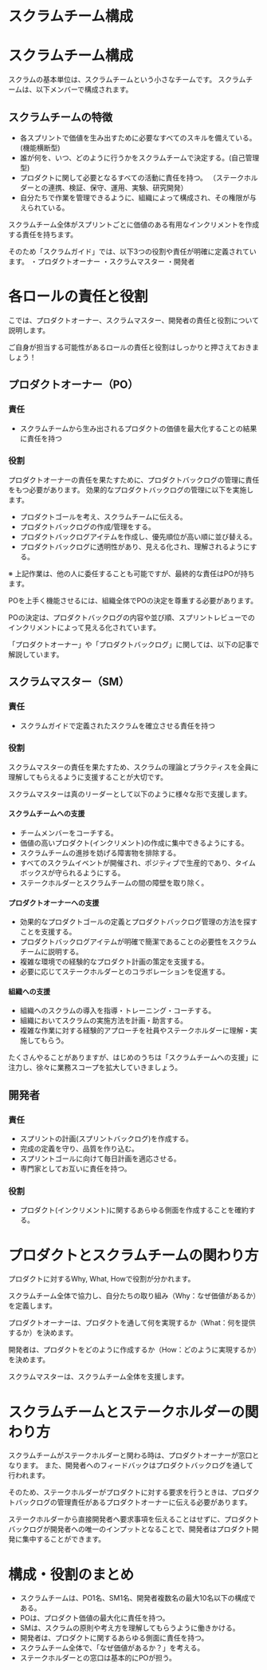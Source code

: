 スクラムチーム構成
=====

# スクラムチーム構成

スクラムの基本単位は、スクラムチームという小さなチームです。
スクラムチームは、以下メンバーで構成されます。

## スクラムチームの特徴

* 各スプリントで価値を生み出すために必要なすべてのスキルを備えている。(機能横断型)
* 誰が何を、いつ、どのように行うかをスクラムチームで決定する。(自己管理型)
* プロダクトに関して必要となるすべての活動に責任を持つ。 （ステークホルダーとの連携、検証、保守、運用、実験、研究開発）
* 自分たちで作業を管理できるように、組織によって構成され、その権限が与えられている。

スクラムチーム全体がスプリントごとに価値のある有用なインクリメントを作成する責任を持ちます。

そのため「スクラムガイド」では、以下3つの役割や責任が明確に定義されています。
・プロダクトオーナー
・スクラムマスター
・開発者

# 各ロールの責任と役割

こでは、プロダクトオーナー、スクラムマスター、開発者の責任と役割について説明します。

ご自身が担当する可能性があるロールの責任と役割はしっかりと押さえておきましょう！

## プロダクトオーナー（PO）

### 責任

* スクラムチームから生み出されるプロダクトの価値を最大化することの結果に責任を持つ

### 役割

プロダクトオーナーの責任を果たすために、プロダクトバックログの管理に責任をもつ必要があります。
効果的なプロダクトバックログの管理に以下を実施します。

* プロダクトゴールを考え、スクラムチームに伝える。
* プロダクトバックログの作成/管理をする。
* プロダクトバックログアイテムを作成し、優先順位が高い順に並び替える。
* プロダクトバックログに透明性があり、見える化され、理解されるようにする。

※ 上記作業は、他の人に委任することも可能ですが、最終的な責任はPOが持ちます。

POを上手く機能させるには、組織全体でPOの決定を尊重する必要があります。

POの決定は、プロダクトバックログの内容や並び順、スプリントレビューでのインクリメントによって見える化されています。

「プロダクトオーナー」や「プロダクトバックログ」に関しては、以下の記事で解説しています。

## スクラムマスター（SM）

### 責任

* スクラムガイドで定義されたスクラムを確立させる責任を持つ

### 役割

スクラムマスターの責任を果たすため、スクラムの理論とプラクティスを全員に理解してもらえるように支援することが大切です。

スクラムマスターは真のリーダーとして以下のように様々な形で支援します。

#### スクラムチームへの支援

* チームメンバーをコーチする。
* 価値の高いプロダクト(インクリメント)の作成に集中できるようにする。
* スクラムチームの進捗を妨げる障害物を排除する。
* すべてのスクラムイベントが開催され、ポジティブで生産的であり、タイムボックスが守られるようにする。
* ステークホルダーとスクラムチームの間の障壁を取り除く。

#### プロダクトオーナーへの支援

* 効果的なプロダクトゴールの定義とプロダクトバックログ管理の方法を探すことを支援する。
* プロダクトバックログアイテムが明確で簡潔であることの必要性をスクラムチームに説明する。
* 複雑な環境での経験的なプロダクト計画の策定を支援する。
* 必要に応じてステークホルダーとのコラボレーションを促進する。

#### 組織への支援

* 組織へのスクラムの導入を指導・トレーニング・コーチする。
* 組織においてスクラムの実施方法を計画・助言する。
* 複雑な作業に対する経験的アプローチを社員やステークホルダーに理解・実施してもらう。

たくさんやることがありますが、はじめのうちは「スクラムチームへの支援」に注力し、徐々に業務スコープを拡大していきましょう。

## 開発者

### 責任

* スプリントの計画(スプリントバックログ)を作成する。
* 完成の定義を守り、品質を作り込む。
* スプリントゴールに向けて毎日計画を適応させる。
* 専門家としてお互いに責任を持つ。

### 役割

* プロダクト(インクリメント)に関するあらゆる側面を作成することを確約する。

# プロダクトとスクラムチームの関わり方

プロダクトに対するWhy, What, Howで役割が分かれます。

スクラムチーム全体で協力し、自分たちの取り組み（Why：なぜ価値があるか）を定義します。

プロダクトオーナーは、プロダクトを通して何を実現するか（What：何を提供するか）を決めます。

開発者は、プロダクトをどのように作成するか（How：どのように実現するか）を決めます。

スクラムマスターは、スクラムチーム全体を支援します。

# スクラムチームとステークホルダーの関わり方

スクラムチームがステークホルダーと関わる時は、プロダクトオーナーが窓口となります。
また、開発者へのフィードバックはプロダクトバックログを通して行われます。

そのため、ステークホルダーがプロダクトに対する要求を行うときは、プロダクトバックログの管理責任があるプロダクトオーナーに伝える必要があります。

ステークホルダーから直接開発者へ要求事項を伝えることはせずに、プロダクトバックログが開発者への唯一のインプットとなることで、開発者はプロダクト開発に集中することができます。

# 構成・役割のまとめ

* スクラムチームは、PO1名、SM1名、開発者複数名の最大10名以下の構成である。
* POは、プロダクト価値の最大化に責任を持つ。
* SMは、スクラムの原則や考え方を理解してもらうように働きかける。
* 開発者は、プロダクトに関するあらゆる側面に責任を持つ。
* スクラムチーム全体で、「なぜ価値があるか？」を考える。
* ステークホルダーとの窓口は基本的にPOが担う。

